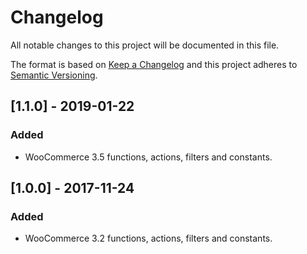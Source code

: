 # Changelog
All notable changes to this project will be documented in this file.

The format is based on [Keep a Changelog](http://keepachangelog.com/en/1.0.0/)
and this project adheres to [Semantic Versioning](http://semver.org/spec/v2.0.0.html).

## [1.1.0] - 2019-01-22
### Added
- WooCommerce 3.5 functions, actions, filters and constants.

## [1.0.0] - 2017-11-24
### Added
- WooCommerce 3.2 functions, actions, filters and constants.
